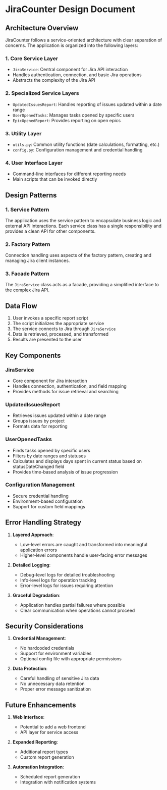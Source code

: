 # JiraCounter Design Document

## Architecture Overview

JiraCounter follows a service-oriented architecture with clear separation of concerns. The application is organized into the following layers:

### 1. Core Service Layer
- `JiraService`: Central component for Jira API interaction
- Handles authentication, connection, and basic Jira operations
- Abstracts the complexity of the Jira API

### 2. Specialized Service Layers
- `UpdatedIssuesReport`: Handles reporting of issues updated within a date range
- `UserOpenedTasks`: Manages tasks opened by specific users
- `EpicOpenedReport`: Provides reporting on open epics

### 3. Utility Layer
- `utils.py`: Common utility functions (date calculations, formatting, etc.)
- `config.py`: Configuration management and credential handling

### 4. User Interface Layer
- Command-line interfaces for different reporting needs
- Main scripts that can be invoked directly

## Design Patterns

### 1. Service Pattern
The application uses the service pattern to encapsulate business logic and external API interactions. Each service class has a single responsibility and provides a clean API for other components.

### 2. Factory Pattern
Connection handling uses aspects of the factory pattern, creating and managing Jira client instances.

### 3. Facade Pattern
The `JiraService` class acts as a facade, providing a simplified interface to the complex Jira API.

## Data Flow

1. User invokes a specific report script
2. The script initializes the appropriate service
3. The service connects to Jira through `JiraService`
4. Data is retrieved, processed, and transformed
5. Results are presented to the user

## Key Components

### JiraService
- Core component for Jira interaction
- Handles connection, authentication, and field mapping
- Provides methods for issue retrieval and searching

### UpdatedIssuesReport
- Retrieves issues updated within a date range
- Groups issues by project
- Formats data for reporting

### UserOpenedTasks
- Finds tasks opened by specific users
- Filters by date ranges and statuses
- Calculates and displays days spent in current status based on statusDateChanged field
- Provides time-based analysis of issue progression

### Configuration Management
- Secure credential handling
- Environment-based configuration
- Support for custom field mappings

## Error Handling Strategy

1. **Layered Approach**:
   - Low-level errors are caught and transformed into meaningful application errors
   - Higher-level components handle user-facing error messages

2. **Detailed Logging**:
   - Debug-level logs for detailed troubleshooting
   - Info-level logs for operation tracking
   - Error-level logs for issues requiring attention

3. **Graceful Degradation**:
   - Application handles partial failures where possible
   - Clear communication when operations cannot proceed

## Security Considerations

1. **Credential Management**:
   - No hardcoded credentials
   - Support for environment variables
   - Optional config file with appropriate permissions

2. **Data Protection**:
   - Careful handling of sensitive Jira data
   - No unnecessary data retention
   - Proper error message sanitization

## Future Enhancements

1. **Web Interface**:
   - Potential to add a web frontend
   - API layer for service access

2. **Expanded Reporting**:
   - Additional report types
   - Custom report generation

3. **Automation Integration**:
   - Scheduled report generation
   - Integration with notification systems